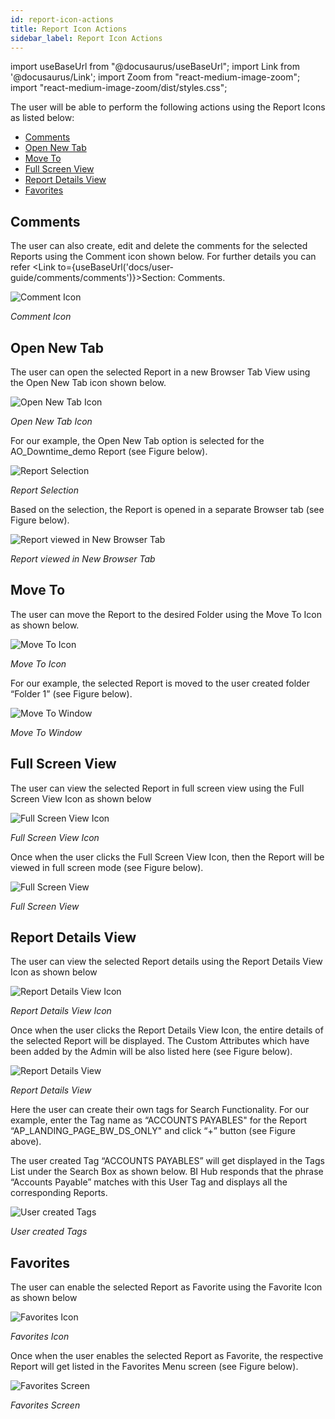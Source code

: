 ```yaml
---
id: report-icon-actions
title: Report Icon Actions
sidebar_label: Report Icon Actions
---
```

import useBaseUrl from "@docusaurus/useBaseUrl";
import Link from '@docusaurus/Link';
import Zoom from "react-medium-image-zoom";
import "react-medium-image-zoom/dist/styles.css";

The user will be able to perform the following actions using the Report Icons as listed below:

- [Comments](#comments)
- [Open New Tab](#open-new-tab)
- [Move To](#move-to)
- [Full Screen View](#full-screen-view)
- [Report Details View](#report-details-view)
- [Favorites](#favorites)

## Comments

The user can also create, edit and delete the comments for the selected Reports using the Comment icon shown below. For further details you can refer <Link to={useBaseUrl('docs/user-guide/comments/comments')}>Section: Comments</Link>.

  <div class="center">
    <Zoom>
      <img alt="Comment Icon" src={useBaseUrl('doc-images/user-guide/cicon.png')}/>
    </Zoom>
  </div>

*Comment Icon*

## Open New Tab

The user can open the selected Report in a new Browser Tab View using the Open New Tab icon shown below.

  <div class="center">
    <Zoom>
      <img alt="Open New Tab Icon" src={useBaseUrl('doc-images/user-guide/ticon.png')}/>
    </Zoom>
  </div>

*Open New Tab Icon*

For our example, the Open New Tab option is selected for the AO_Downtime_demo Report (see Figure below).

  <div class="center">
    <Zoom>
      <img alt="Report Selection" src={useBaseUrl('doc-images/user-guide/ticon1.png')}/>
    </Zoom>
  </div>

*Report Selection*

Based on the selection, the Report is opened in a separate Browser tab (see Figure below).

  <div class="center">
    <Zoom>
      <img alt="Report viewed in New Browser Tab" src={useBaseUrl('doc-images/user-guide/ticon2.png')}/>
    </Zoom>
  </div>

*Report viewed in New Browser Tab*

## Move To

The user can move the Report to the desired Folder using the Move To Icon as shown below.

  <div class="center">
    <Zoom>
      <img alt="Move To Icon" src={useBaseUrl('doc-images/user-guide/cf18.png')}/>
    </Zoom>
  </div>

*Move To Icon*

For our example, the selected Report is moved to the user created folder “Folder 1” (see Figure below).

  <div class="center">
    <Zoom>
      <img alt="Move To Window" src={useBaseUrl('doc-images/user-guide/cf19.png')}/>
    </Zoom>
  </div>

*Move To Window*

## Full Screen View

The user can view the selected Report in full screen view using the Full Screen View Icon as shown below

  <div class="center">
    <Zoom>
      <img alt="Full Screen View Icon" src={useBaseUrl('doc-images/user-guide/cf20.png')}/>
    </Zoom>
  </div>

*Full Screen View Icon*

Once when the user clicks the Full Screen View Icon, then the Report will be viewed in full screen mode (see Figure below).

  <div class="center">
    <Zoom>
      <img alt="Full Screen View" src={useBaseUrl('doc-images/user-guide/cf21.png')}/>
    </Zoom>
  </div>

*Full Screen View*

## Report Details View

The user can view the selected Report details using the Report Details View Icon as shown below

  <div class="center">
    <Zoom>
      <img alt="Report Details View Icon" src={useBaseUrl('doc-images/user-guide/cf22.png')}/>
    </Zoom>
  </div>

*Report Details View Icon*

Once when the user clicks the Report Details View Icon, the entire details of the selected Report will be displayed. The Custom Attributes which have been added by the Admin will be also listed here (see Figure below).

  <div class="center">
    <Zoom>
      <img alt="Report Details View" src={useBaseUrl('doc-images/user-guide/cf23.png')}/>
    </Zoom>
  </div>

*Report Details View*

Here the user can create their own tags for Search Functionality. For our example, enter the Tag name as “ACCOUNTS PAYABLES" for the Report “AP_LANDING_PAGE_BW_DS_ONLY" and click “+” button (see Figure above).

The user created Tag “ACCOUNTS PAYABLES” will get displayed in the Tags List under the Search Box as shown below. BI Hub responds that the phrase “Accounts Payable” matches with this User Tag and displays all the corresponding Reports.

  <div class="center">
    <Zoom>
      <img alt="User created Tags" src={useBaseUrl('doc-images/user-guide/cf24.png')}/>
    </Zoom>
  </div>

*User created Tags*

## Favorites

The user can enable the selected Report as Favorite using the Favorite Icon as shown below

  <div class="center">
    <Zoom>
      <img alt="Favorites Icon" src={useBaseUrl('doc-images/user-guide/cf25.png')}/>
    </Zoom>
  </div>

*Favorites Icon*

Once when the user enables the selected Report as Favorite, the respective Report will get listed in the Favorites Menu screen (see Figure below).

  <div class="center">
    <Zoom>
      <img alt="Favorites Screen" src={useBaseUrl('doc-images/user-guide/cf26.png')}/>
    </Zoom>
  </div>

*Favorites Screen*